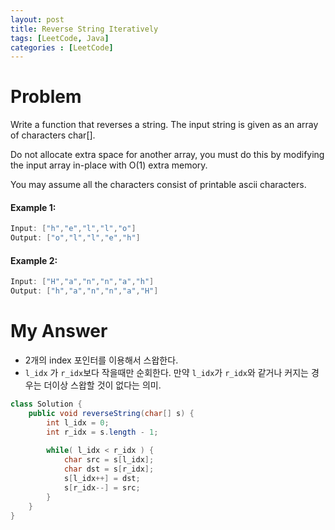 ```yaml
---
layout: post
title: Reverse String Iteratively
tags: [LeetCode, Java]
categories : [LeetCode]
---
```


# Problem

Write a function that reverses a string. The input string is given as an array of characters char[].

Do not allocate extra space for another array, you must do this by modifying the input array in-place with O(1) extra memory.

You may assume all the characters consist of printable ascii characters.

#### Example 1:

```swift
Input: ["h","e","l","l","o"]
Output: ["o","l","l","e","h"]
```

#### Example 2:

```swift
Input: ["H","a","n","n","a","h"]
Output: ["h","a","n","n","a","H"]
```

# My Answer

* 2개의 index 포인터를 이용해서 스왑한다.
* `l_idx` 가 `r_idx`보다 작을때만 순회한다. 만약 `l_idx`가 `r_idx`와 같거나 커지는 경우는 더이상 스왑할 것이 없다는 의미.
  
```java
class Solution {
    public void reverseString(char[] s) {
        int l_idx = 0;
        int r_idx = s.length - 1;
        
        while( l_idx < r_idx ) {
            char src = s[l_idx];
            char dst = s[r_idx];
            s[l_idx++] = dst;
            s[r_idx--] = src;   
        }
    }    
}
```

